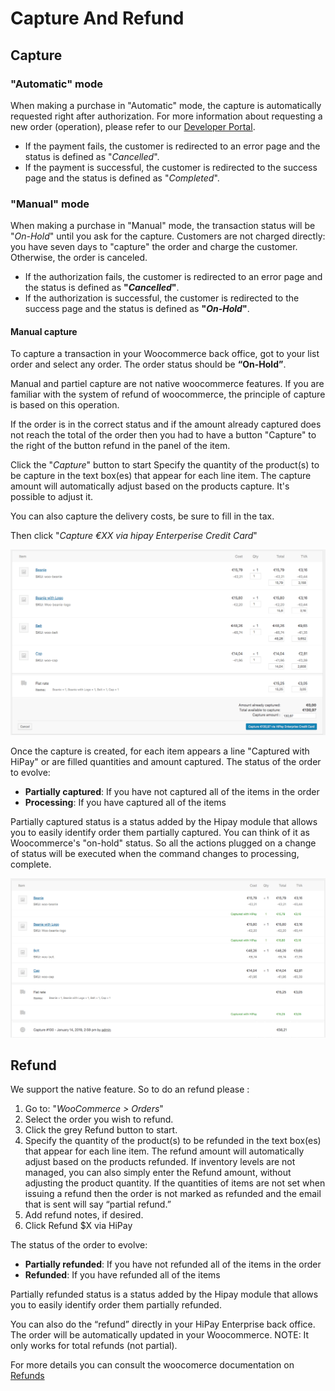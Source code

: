 # Capture And Refund

## Capture

### "Automatic" mode

When making a purchase in "Automatic" mode, the capture is automatically requested right after authorization. For more information about requesting a new order (operation), please refer to our [Developer Portal](https://developer.hipay.com/doc-api/enterprise/gateway/#!/payments/requestNewOrder).

   - If the payment fails, the customer is redirected to an error page and the status is defined as "_Cancelled_".
   - If the payment is successful, the customer is redirected to the success page and the status is defined as "_Completed_".

### "Manual" mode

When making a purchase in "Manual" mode, the transaction status will be "_On-Hold_" until you ask for the capture.
Customers are not charged directly: you have seven days to "capture" the order and charge the customer. Otherwise, the order is canceled.

  - If the authorization fails, the customer is redirected to an error page and the status is defined as **"_Cancelled_"**.
  - If the authorization is successful, the customer is redirected to the success page and the status is defined as **"_On-Hold_"**.

#### Manual capture

To capture a transaction in your Woocommerce back office, got to your list order and select any order. 
The order status should be **“On-Hold”**.

Manual and partiel capture are not native woocommerce features.
If you are familiar with the system of refund of woocommerce, the principle of capture is based on this operation.

If the order is in the correct status and if the amount already captured does not reach the total of the order then you had to have a button "Capture" to the right of the button refund in the panel of the item.

Click the "_Capture_" button to start
Specify the quantity of the product(s) to be capture in the text box(es) that appear for each line item.
The capture amount will automatically adjust based on the products capture.
It's possible to adjust it.

You can also capture the delivery costs, be sure to fill in the tax.

Then click "_Capture €XX via hipay Enterperise Credit Card_"

![legend](images/capture-item.png)

Once the capture is created, for each item appears a line "Captured with HiPay" or are filled
quantities and amount captured.
The status of the order to evolve:
- **Partially captured**: If you have not captured all of the items in the order
- **Processing**: If you have captured all of the items

Partially captured status is a status added by the Hipay module that allows you to easily identify
order them partially captured.
You can think of it as Woocommerce's "on-hold" status. So all the actions plugged on a change of
status will be executed when the command changes to processing, complete.

![legend](images/captured-item-step2.png)

## Refund

We support the native feature. So to do an refund please : 

1. Go to: "_WooCommerce > Orders_"
2. Select the order you wish to refund.
3. Click the grey Refund button to start.
4. Specify the quantity of the product(s) to be refunded in the text box(es) that appear for each line item. The refund amount will automatically adjust based on the products refunded. If inventory levels are not managed, you can also simply enter the Refund amount, without adjusting the product quantity. If the quantities of items are not set when issuing a refund then the order is not marked as refunded and the email that is sent will say “partial refund.”
5. Add refund notes, if desired.
6. Click Refund $X via HiPay

The status of the order to evolve:
- **Partially refunded**: If you have not refunded all of the items in the order
- **Refunded**: If you have refunded all of the items

Partially refunded status is a status added by the Hipay module that allows you to easily identify
order them partially refunded.

You can also do the “refund” directly in your HiPay Enterprise back office. The order will be automatically updated in your Woocommerce. 
NOTE: It only works for total refunds (not partial).

For more details you can consult the woocomerce documentation on [Refunds](https://docs.woocommerce.com/document/woocommerce-refunds/)
